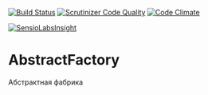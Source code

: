 [![Build Status](https://travis-ci.org/Jagepard/PhpDesignPatterns-Observer.svg?branch=master)](https://travis-ci.org/Jagepard/PhpDesignPatterns-Observer)
[![Scrutinizer Code Quality](https://scrutinizer-ci.com/g/Jagepard/PhpDesignPatterns-Observer/badges/quality-score.png?b=master)](https://scrutinizer-ci.com/g/Jagepard/PhpDesignPatterns-Observer/?branch=master)
[![Code Climate](https://codeclimate.com/github/Jagepard/PhpDesignPatterns-Observer/badges/gpa.svg)](https://codeclimate.com/github/Jagepard/PhpDesignPatterns-Observer)

[![SensioLabsInsight](https://insight.sensiolabs.com/projects/a117b0ab-4147-43ab-b98d-c5c957a2eee3/big.png)](https://insight.sensiolabs.com/projects/a117b0ab-4147-43ab-b98d-c5c957a2eee3)

# AbstractFactory
Абстрактная фабрика
